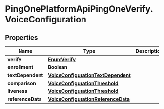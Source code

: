 # PingOnePlatformApiPingOneVerify.VoiceConfiguration

## Properties

Name | Type | Description | Notes
------------ | ------------- | ------------- | -------------
**verify** | [**EnumVerify**](EnumVerify.md) |  | 
**enrollment** | **Boolean** |  | 
**textDependent** | [**VoiceConfigurationTextDependent**](VoiceConfigurationTextDependent.md) |  | [optional] 
**comparison** | [**VoiceConfigurationThreshold**](VoiceConfigurationThreshold.md) |  | 
**liveness** | [**VoiceConfigurationThreshold**](VoiceConfigurationThreshold.md) |  | 
**referenceData** | [**VoiceConfigurationReferenceData**](VoiceConfigurationReferenceData.md) |  | [optional] 


